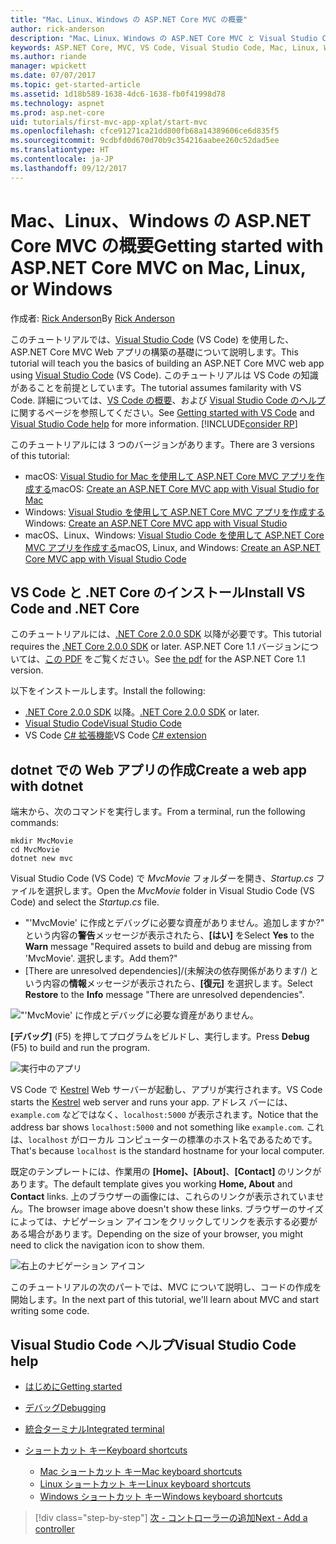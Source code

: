 ```yaml
---
title: "Mac、Linux、Windows の ASP.NET Core MVC の概要"
author: rick-anderson
description: "Mac、Linux、Windows の ASP.NET Core MVC と Visual Studio Code の概要"
keywords: ASP.NET Core, MVC, VS Code, Visual Studio Code, Mac, Linux, Windows
ms.author: riande
manager: wpickett
ms.date: 07/07/2017
ms.topic: get-started-article
ms.assetid: 1d18b589-1638-4dc6-1638-fb0f41998d78
ms.technology: aspnet
ms.prod: asp.net-core
uid: tutorials/first-mvc-app-xplat/start-mvc
ms.openlocfilehash: cfce91271ca21dd800fb68a14389606ce6d835f5
ms.sourcegitcommit: 9cdbfd0d670d70b9c354216aabee260c52dad5ee
ms.translationtype: HT
ms.contentlocale: ja-JP
ms.lasthandoff: 09/12/2017
---
```

# <a name="getting-started-with-aspnet-core-mvc--on-mac-linux-or-windows"></a><span data-ttu-id="997a2-104">Mac、Linux、Windows の ASP.NET Core MVC の概要</span><span class="sxs-lookup"><span data-stu-id="997a2-104">Getting started with ASP.NET Core MVC  on Mac, Linux, or Windows</span></span>

<span data-ttu-id="997a2-105">作成者: [Rick Anderson](https://twitter.com/RickAndMSFT)</span><span class="sxs-lookup"><span data-stu-id="997a2-105">By [Rick Anderson](https://twitter.com/RickAndMSFT)</span></span>

<span data-ttu-id="997a2-106">このチュートリアルでは、[Visual Studio Code](https://code.visualstudio.com) (VS Code) を使用した、ASP.NET Core MVC Web アプリの構築の基礎について説明します。</span><span class="sxs-lookup"><span data-stu-id="997a2-106">This tutorial will teach you the basics of building an ASP.NET Core MVC web app using [Visual Studio Code](https://code.visualstudio.com) (VS Code).</span></span> <span data-ttu-id="997a2-107">このチュートリアルは VS Code の知識があることを前提としています。</span><span class="sxs-lookup"><span data-stu-id="997a2-107">The tutorial assumes familarity with VS Code.</span></span> <span data-ttu-id="997a2-108">詳細については、[VS Code の概要](https://code.visualstudio.com/docs)、および [Visual Studio Code のヘルプ](#visual-studio-code-help)に関するページを参照してください。</span><span class="sxs-lookup"><span data-stu-id="997a2-108">See [Getting started with VS Code](https://code.visualstudio.com/docs) and [Visual Studio Code help](#visual-studio-code-help) for more information.</span></span> [!INCLUDE[consider RP](../../includes/razor.md)]

<span data-ttu-id="997a2-109">このチュートリアルには 3 つのバージョンがあります。</span><span class="sxs-lookup"><span data-stu-id="997a2-109">There are 3 versions of this tutorial:</span></span>

* <span data-ttu-id="997a2-110">macOS: [Visual Studio for Mac を使用して ASP.NET Core MVC アプリを作成する](xref:tutorials/first-mvc-app-mac/start-mvc)</span><span class="sxs-lookup"><span data-stu-id="997a2-110">macOS: [Create an ASP.NET Core MVC app with Visual Studio for Mac](xref:tutorials/first-mvc-app-mac/start-mvc)</span></span>
* <span data-ttu-id="997a2-111">Windows: [Visual Studio を使用して ASP.NET Core MVC アプリを作成する](xref:tutorials/first-mvc-app/start-mvc)</span><span class="sxs-lookup"><span data-stu-id="997a2-111">Windows: [Create an ASP.NET Core MVC app with Visual Studio](xref:tutorials/first-mvc-app/start-mvc)</span></span>
* <span data-ttu-id="997a2-112">macOS、Linux、Windows: [Visual Studio Code を使用して ASP.NET Core MVC アプリを作成する](xref:tutorials/first-mvc-app-xplat/start-mvc)</span><span class="sxs-lookup"><span data-stu-id="997a2-112">macOS, Linux, and Windows: [Create an ASP.NET Core MVC app with Visual Studio Code](xref:tutorials/first-mvc-app-xplat/start-mvc)</span></span> 

## <a name="install-vs-code-and-net-core"></a><span data-ttu-id="997a2-113">VS Code と .NET Core のインストール</span><span class="sxs-lookup"><span data-stu-id="997a2-113">Install VS Code and .NET Core</span></span>

<span data-ttu-id="997a2-114">このチュートリアルには、[.NET Core 2.0.0 SDK](https://www.microsoft.com/net/core) 以降が必要です。</span><span class="sxs-lookup"><span data-stu-id="997a2-114">This tutorial requires the [.NET Core 2.0.0 SDK](https://www.microsoft.com/net/core) or later.</span></span> <span data-ttu-id="997a2-115">ASP.NET Core 1.1 バージョンについては、[この PDF](https://github.com/aspnet/Docs/blob/master/aspnetcore/tutorials/first-mvc-app-mac/start-mvc/8-23-17.pdf) をご覧ください。</span><span class="sxs-lookup"><span data-stu-id="997a2-115">See [the pdf](https://github.com/aspnet/Docs/blob/master/aspnetcore/tutorials/first-mvc-app-mac/start-mvc/8-23-17.pdf) for the ASP.NET Core 1.1 version.</span></span>

<span data-ttu-id="997a2-116">以下をインストールします。</span><span class="sxs-lookup"><span data-stu-id="997a2-116">Install the following:</span></span>

* <span data-ttu-id="997a2-117">[.NET Core 2.0.0 SDK](https://www.microsoft.com/net/core) 以降。</span><span class="sxs-lookup"><span data-stu-id="997a2-117">[.NET Core 2.0.0 SDK](https://www.microsoft.com/net/core) or later.</span></span>
* [<span data-ttu-id="997a2-118">Visual Studio Code</span><span class="sxs-lookup"><span data-stu-id="997a2-118">Visual Studio Code</span></span>](https://code.visualstudio.com)
* <span data-ttu-id="997a2-119">VS Code [C# 拡張機能](https://marketplace.visualstudio.com/items?itemName=ms-vscode.csharp)</span><span class="sxs-lookup"><span data-stu-id="997a2-119">VS Code [C# extension](https://marketplace.visualstudio.com/items?itemName=ms-vscode.csharp)</span></span> 

## <a name="create-a-web-app-with-dotnet"></a><span data-ttu-id="997a2-120">dotnet での Web アプリの作成</span><span class="sxs-lookup"><span data-stu-id="997a2-120">Create a web app with dotnet</span></span>

<span data-ttu-id="997a2-121">端末から、次のコマンドを実行します。</span><span class="sxs-lookup"><span data-stu-id="997a2-121">From a terminal, run the following commands:</span></span>

```console
mkdir MvcMovie
cd MvcMovie
dotnet new mvc
```

<span data-ttu-id="997a2-122">Visual Studio Code (VS Code) で *MvcMovie* フォルダーを開き、*Startup.cs* ファイルを選択します。</span><span class="sxs-lookup"><span data-stu-id="997a2-122">Open the *MvcMovie* folder in Visual Studio Code (VS Code) and select the *Startup.cs* file.</span></span>

- <span data-ttu-id="997a2-123">"'MvcMovie' に作成とデバッグに必要な資産がありません。追加しますか?" という内容の**警告**メッセージが表示されたら、**[はい]** を</span><span class="sxs-lookup"><span data-stu-id="997a2-123">Select **Yes** to the **Warn** message "Required assets to build and debug are missing from 'MvcMovie'.</span></span> <span data-ttu-id="997a2-124">選択します。</span><span class="sxs-lookup"><span data-stu-id="997a2-124">Add them?"</span></span>
- <span data-ttu-id="997a2-125">[There are unresolved dependencies]/(未解決の依存関係があります/) という内容の**情報**メッセージが表示されたら、**[復元]** を選択します。</span><span class="sxs-lookup"><span data-stu-id="997a2-125">Select **Restore** to the **Info** message "There are unresolved dependencies".</span></span>

!["'MvcMovie' に作成とデバッグに必要な資産がありません。](../web-api-vsc/_static/vsc_restore.png)

<span data-ttu-id="997a2-129">**[デバッグ]** (F5) を押してプログラムをビルドし、実行します。</span><span class="sxs-lookup"><span data-stu-id="997a2-129">Press **Debug** (F5) to build and run the program.</span></span>

![実行中のアプリ](../first-mvc-app/start-mvc/_static/1.png)

<span data-ttu-id="997a2-131">VS Code で [Kestrel](xref:fundamentals/servers/kestrel) Web サーバーが起動し、アプリが実行されます。</span><span class="sxs-lookup"><span data-stu-id="997a2-131">VS Code starts the [Kestrel](xref:fundamentals/servers/kestrel) web server and runs your app.</span></span> <span data-ttu-id="997a2-132">アドレス バーには、`example.com` などではなく、`localhost:5000` が表示されます。</span><span class="sxs-lookup"><span data-stu-id="997a2-132">Notice that the address bar shows `localhost:5000` and not something like `example.com`.</span></span> <span data-ttu-id="997a2-133">これは、`localhost` がローカル コンピューターの標準のホスト名であるためです。</span><span class="sxs-lookup"><span data-stu-id="997a2-133">That's because `localhost` is the standard hostname for your local computer.</span></span>

<span data-ttu-id="997a2-134">既定のテンプレートには、作業用の **[Home]、[About]**、**[Contact]** のリンクがあります。</span><span class="sxs-lookup"><span data-stu-id="997a2-134">The default template gives you working **Home, About** and **Contact** links.</span></span> <span data-ttu-id="997a2-135">上のブラウザーの画像には、これらのリンクが表示されていません。</span><span class="sxs-lookup"><span data-stu-id="997a2-135">The browser image above doesn't show these links.</span></span> <span data-ttu-id="997a2-136">ブラウザーのサイズによっては、ナビゲーション アイコンをクリックしてリンクを表示する必要がある場合があります。</span><span class="sxs-lookup"><span data-stu-id="997a2-136">Depending on the size of your browser, you might need to click the navigation icon to show them.</span></span>

![右上のナビゲーション アイコン](../first-mvc-app/start-mvc/_static/2.png)

<span data-ttu-id="997a2-138">このチュートリアルの次のパートでは、MVC について説明し、コードの作成を開始します。</span><span class="sxs-lookup"><span data-stu-id="997a2-138">In the next part of this tutorial, we'll learn about MVC and start writing some code.</span></span>

## <a name="visual-studio-code-help"></a><span data-ttu-id="997a2-139">Visual Studio Code ヘルプ</span><span class="sxs-lookup"><span data-stu-id="997a2-139">Visual Studio Code help</span></span>

- [<span data-ttu-id="997a2-140">はじめに</span><span class="sxs-lookup"><span data-stu-id="997a2-140">Getting started</span></span>](https://code.visualstudio.com/docs)
- [<span data-ttu-id="997a2-141">デバッグ</span><span class="sxs-lookup"><span data-stu-id="997a2-141">Debugging</span></span>](https://code.visualstudio.com/docs/editor/debugging)
- [<span data-ttu-id="997a2-142">統合ターミナル</span><span class="sxs-lookup"><span data-stu-id="997a2-142">Integrated terminal</span></span>](https://code.visualstudio.com/docs/editor/integrated-terminal)
- [<span data-ttu-id="997a2-143">ショートカット キー</span><span class="sxs-lookup"><span data-stu-id="997a2-143">Keyboard shortcuts</span></span>](https://code.visualstudio.com/docs/getstarted/keybindings#_keyboard-shortcuts-reference)

  - [<span data-ttu-id="997a2-144">Mac ショートカット キー</span><span class="sxs-lookup"><span data-stu-id="997a2-144">Mac keyboard shortcuts</span></span>](https://code.visualstudio.com/shortcuts/keyboard-shortcuts-macos.pdf)
  - [<span data-ttu-id="997a2-145">Linux ショートカット キー</span><span class="sxs-lookup"><span data-stu-id="997a2-145">Linux keyboard shortcuts</span></span>](https://code.visualstudio.com/shortcuts/keyboard-shortcuts-linux.pdf)
  - [<span data-ttu-id="997a2-146">Windows ショートカット キー</span><span class="sxs-lookup"><span data-stu-id="997a2-146">Windows keyboard shortcuts</span></span>](https://code.visualstudio.com/shortcuts/keyboard-shortcuts-windows.pdf)

>[!div class="step-by-step"]
[<span data-ttu-id="997a2-147">次 - コントローラーの追加</span><span class="sxs-lookup"><span data-stu-id="997a2-147">Next - Add a controller</span></span>](adding-controller.md)
